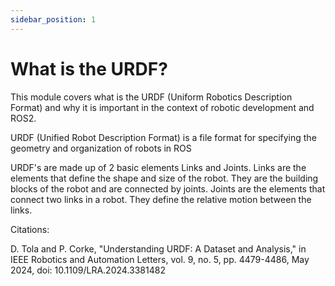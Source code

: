 ```yaml
---
sidebar_position: 1
---
```


# What is the URDF?

This module covers what is the URDF (Uniform Robotics Description Format) and why it is important in the context of robotic development and ROS2.

URDF (Unified Robot Description Format) is a file format for specifying the geometry and organization of robots in ROS



URDF's are made up of 2 basic elements Links and Joints. Links are the elements that define the shape and size of the robot. They are the building blocks of the robot and are connected by joints. Joints are the elements that connect two links in a robot. They define the relative motion between the links.

Citations:

D. Tola and P. Corke, "Understanding URDF: A Dataset and Analysis," in IEEE Robotics and Automation Letters, vol. 9, no. 5, pp. 4479-4486, May 2024, doi: 10.1109/LRA.2024.3381482

